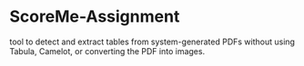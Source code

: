 # ScoreMe-Assignment
 tool to detect and extract tables from system-generated PDFs without using Tabula, Camelot, or converting the PDF into images.
